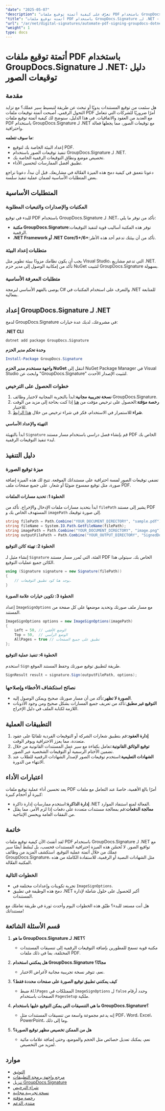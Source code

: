 ```yaml
---
"date": "2025-05-07"
"description": "تعرّف على كيفية أتمتة توقيع ملفات PDF باستخدام GroupDocs.Signature لـ .NET، مع إمكانية إضافة توقيعات الصور. سهّل سير عمل مستنداتك بكفاءة."
"title": "أتمتة توقيع ملفات PDF باستخدام GroupDocs.Signature لـ .NET - دليل توقيعات الصور"
"url": "/ar/net/digital-signatures/automate-pdf-signing-groupdocs-dotnet-image-signatures/"
"weight": 1
type: docs
---
```

# أتمتة توقيع ملفات PDF باستخدام GroupDocs.Signature لـ .NET: دليل توقيعات الصور

## مقدمة

هل سئمت من توقيع المستندات يدويًا أو تبحث عن طريقة لتبسيط سير عملك؟ مع تزايد التحول الرقمي، أصبحت أتمتة توقيعات ملفات PDF أمرًا ضروريًا للشركات التي تتعامل مع العديد من العقود والاتفاقيات. في هذا الدليل، سنوضح لك كيفية أتمتة توقيع ملفات PDF باستخدام GroupDocs.Signature لـ .NET مع توقيعات الصور، مما يجعلها فعالة واحترافية.

**ما سوف تتعلمه:**
- إعداد البيئة الخاصة بك لتوقيع PDF.
- تنفيذ توقيعات الصور باستخدام GroupDocs.Signature لـ .NET.
- تخصيص موضع ونطاق التوقيعات الرقمية الخاصة بك.
- تطبيق أفضل الممارسات لتحسين الأداء.

دعونا نتعمق في كيفية دمج هذه الميزة الفعّالة في مشاريعك. قبل أن نبدأ، دعونا نراجع بعض المتطلبات الأساسية لضمان عملية تنفيذ سلسة.

## المتطلبات الأساسية

### المكتبات والإصدارات والتبعيات المطلوبة
للبدء في توقيع PDF باستخدام GroupDocs.Signature لـ .NET، تأكد من توفر ما يلي:
- **مكتبة GroupDocs.Signature**:توفر هذه المكتبة أساليب قوية لتنفيذ التوقيعات الرقمية.
- **.NET Framework أو .NET Core/5+/6+**:تأكد من أن بيئتك تدعم أحد هذه الأطر.

### متطلبات إعداد البيئة
يجب أن يكون نظامك مزودًا ببيئة تطوير مثل Visual Studio، التي تدعم مشاريع .NET. تأكد من إمكانية الوصول إلى مدير حزم NuGet لتثبيت GroupDocs.Signature بسهولة.

### متطلبات المعرفة الأساسية
يوصى بالفهم الأساسي لبرمجة C# والتعرف على استخدام المكتبات في .NET للمتابعة بفعالية.

## إعداد GroupDocs.Signature لـ .NET

لدمج GroupDocs.Signature في مشروعك، لديك عدة خيارات:

**.NET CLI**
```bash
dotnet add package GroupDocs.Signature
```

**وحدة تحكم مدير الحزم**
```powershell
Install-Package GroupDocs.Signature
```

**واجهة مستخدم مدير الحزم NuGet**
انتقل إلى NuGet Package Manager في Visual Studio وابحث عن "GroupDocs.Signature" لتثبيت الإصدار الأحدث.

### خطوات الحصول على الترخيص

1. **نسخة تجريبية مجانية**:ابدأ بالتجربة المجانية لاختبار وظائف GroupDocs.Signature.
2. **رخصة مؤقتة**:الحصول على ترخيص مؤقت من [هنا](https://purchase.groupdocs.com/temporary-license/) إذا كنت بحاجة إلى مزيد من الوقت للاختبار.
3. **شراء**:للاستمرار في الاستخدام، فكر في شراء ترخيص من خلال [هذا الرابط](https://purchase.groupdocs.com/buy).

#### التهيئة والإعداد الأساسي

ابدأ بالتهيئة `Signature` قم بإنشاء فصل دراسي باستخدام مسار مستند PDF الخاص بك لبدء تنفيذ التوقيعات الرقمية.

## دليل التنفيذ

### ميزة توقيع الصورة

تضفي توقيعات الصور لمسة احترافية على مستنداتك الموقعة. تتيح لك هذه الميزة إضافة صورة، مثل توقيع ممسوح ضوئيًا أو شعار، على جميع صفحات ملف PDF.

#### الخطوة 1: تحديد مسارات الملفات
ابدأ بتحديد مسارات ملفات الإدخال والإخراج. تأكد من `filePath` يشير إلى مستند PDF المستهدف الخاص بك و `imagePath` إلى صورة توقيعك.

```csharp
string filePath = Path.Combine("YOUR_DOCUMENT_DIRECTORY", "sample.pdf");
string fileName = System.IO.Path.GetFileName(filePath);
string imagePath = Path.Combine("YOUR_DOCUMENT_DIRECTORY", "image.png");
string outputFilePath = Path.Combine("YOUR_OUTPUT_DIRECTORY", "SignedDocuments", fileName);
```

#### الخطوة 2: تهيئة كائن التوقيع
إنشاء مثيل لـ `Signature` الفئة، التي تُمرر مسار مستند PDF الخاص بك. سيتولى هذا الكائن جميع عمليات التوقيع.

```csharp
using (Signature signature = new Signature(filePath))
{
    // يوجد هنا كود تطبيق التوقيعات.
}
```

#### الخطوة 3: تكوين خيارات علامة الصورة
إعداد `ImageSignOptions` مع مسار ملف صورتك وتحديد موضعها على كل صفحة من المستند.

```csharp
ImageSignOptions options = new ImageSignOptions(imagePath)
{
    Left = 50, // الوضع الأفقي
    Top = 50,  // الوضع الرأسي
    AllPages = true // تطبيق على جميع الصفحات
};
```

#### الخطوة 4: تنفيذ عملية التوقيع
استخدم `Sign` طريقة لتطبيق توقيع صورتك وحفظ المستند الموقع.

```csharp
SignResult result = signature.Sign(outputFilePath, options);
```

### نصائح استكشاف الأخطاء وإصلاحها

- **الصورة لا تظهر**:تأكد من أن مسار صورتك صحيح ويمكن الوصول إليه.
- **التوقيع غير مطبق**:تأكد من تعريف جميع المسارات بشكل صحيح ومن وجود الأذونات اللازمة لكتابة الملف في دليل الإخراج.

## التطبيقات العملية

1. **إدارة العقود**:قم بتطبيق شعارات الشركة أو التوقيعات الفردية تلقائيًا على عقود متعددة، مما يعزز الاحترافية ويوفر الوقت.
2. **توقيع الوثائق القانونية**:تعامل بكفاءة مع سير عمل المستندات القانونية من خلال تضمين الأختام الرسمية أو التوقيعات الشخصية عبر الصور.
3. **الشهادات التعليمية**:استخدم توقيعات الصور لإصدار الشهادات الرقمية للطلاب عند الانتهاء من الدورة.

## اعتبارات الأداء

يعد تحسين أداء عملية توقيع ملفات PDF أمرًا بالغ الأهمية، خاصةً عند التعامل مع ملفات كبيرة أو أحجام كبيرة:
- **إدارة الذاكرة**:استخدم ممارسات إدارة ذاكرة .NET الفعالة لمنع استنفاد الموارد.
- **معالجة الدفعات**:قم بمعالجة مستندات متعددة على دفعات إذا لزم الأمر، مما يقلل من النفقات العامة ويحسن الإنتاجية.

## خاتمة

لقد أتقنتَ الآن كيفية توقيع ملفات PDF باستخدام GroupDocs.Signature لـ .NET مع تواقيع الصور. لا تُحسّن هذه الميزة احترافية المستندات فحسب، بل تُبسّط أيضًا سير عملك من خلال أتمتة عملية التوقيع. استكشف المزيد من وظائف GroupDocs.Signature، مثل الشهادات النصية أو الرقمية، للاستفادة الكاملة من هذه المكتبة الفعّالة.

### الخطوات التالية
- تجربة تكوينات وإعدادات مختلفة في `ImageSignOptions`.
- دمج هذه الوظيفة في تطبيق .NET أكبر للحصول على حلول شاملة لإدارة المستندات.
  
هل أنت مستعد للبدء؟ طبّق هذه الخطوات اليوم وأحدث ثورة في طريقة تعاملك مع مستنداتك!

## قسم الأسئلة الشائعة

1. **ما هو GroupDocs.Signature لـ .NET؟**
   - مكتبة قوية تسمح للمطورين بإضافة التوقيعات الرقمية إلى تنسيقات المستندات المختلفة، بما في ذلك ملفات PDF.

2. **هل يمكنني استخدام GroupDocs.Signature مجانًا؟**
   - نعم، تتوفر نسخة تجريبية مجانية لأغراض الاختبار.

3. **كيف يمكنني تطبيق توقيع الصورة على صفحات محددة فقط؟**
   - ضبط `AllPages` الممتلكات في `ImageSignOptions` ل `false` وحدد أرقام الصفحات باستخدام `PagesSetup` ملكية.

4. **ما هي التنسيقات التي يمكن التوقيع عليها باستخدام GroupDocs.Signature؟**
   - إنه يدعم مجموعة واسعة من تنسيقات المستندات مثل PDF، Word، Excel، PowerPoint، وما إلى ذلك.

5. **هل من الممكن تخصيص مظهر توقيع الصورة؟**
   - نعم، يمكنك تعديل خصائص مثل الحجم والموضع، وحتى إضافة علامات مائية لمزيد من التخصيص.

## موارد
- [التوثيق](https://docs.groupdocs.com/signature/net/)
- [مرجع واجهة برمجة التطبيقات](https://reference.groupdocs.com/signature/net/)
- [تنزيل GroupDocs.Signature](https://releases.groupdocs.com/signature/net/)
- [شراء الترخيص](https://purchase.groupdocs.com/buy)
- [نسخة تجريبية مجانية](https://releases.groupdocs.com/signature/net/)
- [رخصة مؤقتة](https://purchase.groupdocs.com/temporary-license/)
- [منتدى الدعم](https://forum.groupdocs.com/c/signature/)